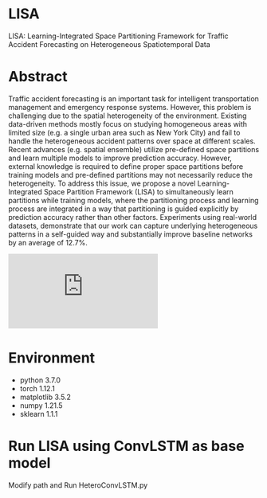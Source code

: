 # LISA
LISA: Learning-Integrated Space Partitioning Framework for Traffic Accident Forecasting on Heterogeneous Spatiotemporal Data

# Abstract
Traffic accident forecasting is an important task for intelligent transportation management and emergency response systems. However, this problem is challenging due to the spatial heterogeneity of the environment. Existing data-driven methods mostly focus on studying homogeneous areas with limited size (e.g. a single urban area such as New York City) and fail to handle the heterogeneous accident patterns over space at different scales. Recent advances (e.g. spatial ensemble) utilize pre-defined space partitions and learn multiple models to improve prediction accuracy. However, external knowledge is required to define proper space partitions before training models and pre-defined partitions may not necessarily reduce the heterogeneity. To address this issue, we propose a novel Learning-Integrated Space Partition Framework (LISA) to simultaneously learn partitions while training models, where the partitioning process and learning process are integrated in a way that partitioning is guided explicitly by prediction accuracy rather than other factors. Experiments using real-world datasets, demonstrate that our work can capture underlying heterogeneous patterns in a self-guided way and substantially improve baseline networks by an average of 12.7%.

![alt text](https://github.com/BANG23333/LISA/blob/main/img/Multi-SP.pdf)

# Environment
- python 3.7.0
- torch 1.12.1
- matplotlib 3.5.2
- numpy 1.21.5
- sklearn 1.1.1

# Run LISA using ConvLSTM as base model
Modify path and Run HeteroConvLSTM.py
